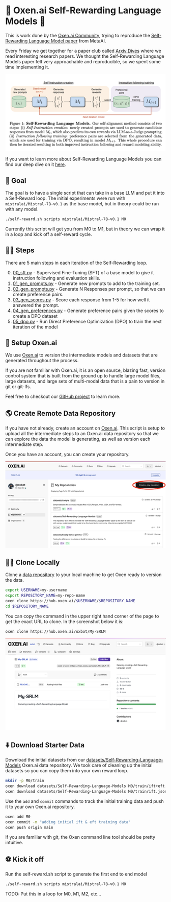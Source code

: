 # 🐂 Oxen.ai Self-Rewarding Language Models 🔁

This is work done by the [Oxen.ai Community](https://oxen.ai/community), trying to reproduce the [Self-Rewarding Language Model paper](https://arxiv.org/abs/2401.10020) from MetaAI.

Every Friday we get together for a paper club called [Arxiv Dives](https://www.oxen.ai/community/arxiv-dives) where we read interesting research papers. We thought the Self-Rewarding Language Models paper felt very approachable and reproducible, so we spent some time implementing it.

<img src="./images/SRLM.png" width="512px"></img>

If you want to learn more about Self-Rewarding Language Models you can find our deep dive on it [here](https://www.oxen.ai/blog/arxiv-dives-self-rewarding-language-models).

## 🤖 Goal

The goal is to have a single script that can take in a base LLM and put it into a Self-Reward loop. The initial experiments were run with `mistralai/Mistral-7B-v0.1` as the base model, but in theory could be run with any model.

```bash
./self-reward.sh scripts mistralai/Mistral-7B-v0.1 M0
```

Currently this script will get you from M0 to M1, but in theory we can wrap it in a loop and kick off a self-reward cycle.

## 🏃‍➡️ Steps

There are 5 main steps in each iteration of the Self-Rewarding loop.

0) [00_sft.py](scripts/00_sft.py) - Supervised Fine-Tuning (SFT) of a base model to give it instruction following and evaluation skills.
1) [01_gen_prompts.py](scripts/01_gen_prompts.py) - Generate new prompts to add to the training set.
2) [02_gen_prompts.py](scripts/02_gen_responses.py) - Generate N Responses per prompt, so that we can create preference pairs.
3) [03_gen_scores.py](scripts/03_gen_scores.py) - Score each response from 1-5 for how well it answered the prompt.
4) [04_gen_preferences.py](scripts/04_gen_preferences.py) - Generate preference pairs given the scores to create a DPO dataset
5) [05_dpo.py](scripts/05_dpo.py) - Run Direct Preference Optimization (DPO) to train the next iteration of the model

## 🐂 Setup Oxen.ai

We use [Oxen.ai](https://oxen.ai) to version the intermediate models and datasets that are generated throughout the process.

If you are not familiar with Oxen.ai, it is an open source, blazing fast, version control system that is built from the ground up to handle large model files, large datasets, and large sets of multi-modal data that is a pain to version in git or git-lfs.

Feel free to checkout our [GitHub project](https://github.com/Oxen-AI/oxen-release) to learn more.

## 🌎 Create Remote Data Repository

If you have not already, create an account on [Oxen.ai](https://oxen.ai/register). This script is setup to upload all the intermediate steps to an Oxen.ai data repository so that we can explore the data the model is generating, as well as version each intermediate step.

Once you have an account, you can create your repository.

<img src="./images/CreateRepository.jpg" width="512px"></img>

## 👨‍💻 Clone Locally

Clone a [data repository](https://docs.oxen.ai/getting-started/learn-the-basics) to your local machine to get Oxen ready to version the data.

```bash
export USERNAME=my-username
export REPOSITORY_NAME=my-repo-name
oxen clone https://hub.oxen.ai/$USERNAME/$REPOSITORY_NAME
cd $REPOSITORY_NAME
```

You can copy the command in the upper right hand corner of the page to get the exact URL to clone. In the screenshot below it is:

```bash
oxen clone https://hub.oxen.ai/oxbot/My-SRLM
```

<img src="./images/MyRepo.png" width="512px"></img>


## ⬇️ Download Starter Data

Download the initial datasets from our [datasets/Self-Rewarding-Language-Models](https://www.oxen.ai/datasets/Self-Rewarding-Language-Models) Oxen.ai data repository. We took care of cleaning up the initial datasets so you can copy them into your own reward loop.

```bash
mkdir -p M0/train
oxen download datasets/Self-Rewarding-Language-Models M0/train/ift+eft.jsonl -o M0/train
oxen download datasets/Self-Rewarding-Language-Models M0/train/ift.jsonl -o M0/train
```

Use the `add` and `commit` commands to track the initial training data and push it to your own Oxen.ai repository.

```bash
oxen add M0
oxen commit -m "adding initial ift & eft training data"
oxen push origin main
```

If you are familiar with git, the Oxen command line tool should be pretty intuitive.

## ⚽️ Kick it off

Run the self-reward.sh script to generate the first end to end model

```bash
./self-reward.sh scripts mistralai/Mistral-7B-v0.1 M0
```

TODO: Put this in a loop for M0, M1, M2, etc...